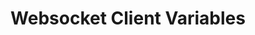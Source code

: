 ---
title: Websocket Client Variables
navigation.title: Websocket Client
variables:
  - name: wsIdx
    type: number
    description: The 0-based id of this websocket
    value: 0, 1, 2, etc.
  - name: wsId
    type: string
    description: The UUID of this websocket client
  - name: wsName
    type: string
    description: The custom defined name of this websocket client
    value: My websocket client
  - name: wsUrl
    type: string
    description: The full URL of this websocket client
    value: ws://127.0.0.1:8080/
  - name: wsScheme
    type: string
    description: The scheme of this websocket client
    value: ws
  - name: wsHost
    type: string
    description: The host of this websocket client
    value: 127.0.0.1
  - name: wsPort
    type: number
    description: The port of this websocket client
    value: 8080
  - name: wsPath
    type: string
    description: The path of this websocket client
    value: /
  - name: wsQuery
    type: string
    description: The query of this websocket client
    value: '?key=value'
---